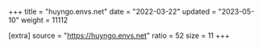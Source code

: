 +++
title = "huyngo.envs.net"
date = "2022-03-22"
updated = "2023-05-10"
weight = 11112

[extra]
source = "https://huyngo.envs.net"
ratio = 52
size = 11
+++
